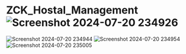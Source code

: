 # ZCK_Hostal_Management![Screenshot 2024-07-20 234926](https://github.com/user-attachments/assets/35c88c57-52e3-42dc-9aab-cccf062a5422)
![Screenshot 2024-07-20 234944](https://github.com/user-attachments/assets/8a9544de-f595-4a56-b685-78b87dd96027)
![Screenshot 2024-07-20 234954](https://github.com/user-attachments/assets/15813656-d6b2-4ab4-8d01-78212a898f95)
![Screenshot 2024-07-20 235005](https://github.com/user-attachments/assets/1fc7345e-fc87-48ce-8a2e-aa8d4cf39e26)
